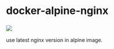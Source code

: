 # docker-alpine-nginx
### [![](https://badge.imagelayers.io/snakeliwei/docker-alpine-nginx:latest.svg)](https://imagelayers.io/?images=snakeliwei/docker-alpine-nginx:latest 'Get your own badge on imagelayers.io')

use latest nginx version in alpine image.

